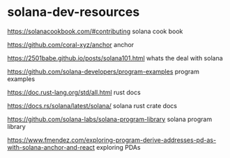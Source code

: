 # solana-dev-resources

https://solanacookbook.com/#contributing solana cook book

https://github.com/coral-xyz/anchor anchor

https://2501babe.github.io/posts/solana101.html whats the deal with solana

https://github.com/solana-developers/program-examples program examples

https://doc.rust-lang.org/std/all.html rust docs

https://docs.rs/solana/latest/solana/ solana rust crate docs

https://github.com/solana-labs/solana-program-library solana program library

https://www.fmendez.com/exploring-program-derive-addresses-pd-as-with-solana-anchor-and-react exploring PDAs
